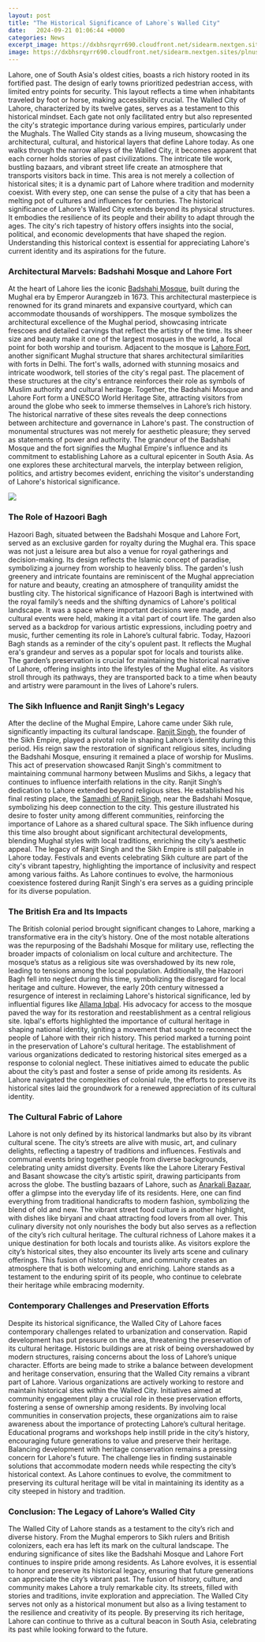 ```yaml
---
layout: post
title: "The Historical Significance of Lahore`s Walled City"
date:   2024-09-21 01:06:44 +0000
categories: News
excerpt_image: https://dxbhsrqyrr690.cloudfront.net/sidearm.nextgen.sites/plnusealions.com/images/responsive_2023/default_image.png
image: https://dxbhsrqyrr690.cloudfront.net/sidearm.nextgen.sites/plnusealions.com/images/responsive_2023/default_image.png
---
```


Lahore, one of South Asia's oldest cities, boasts a rich history rooted in its fortified past. The design of early towns prioritized pedestrian access, with limited entry points for security. This layout reflects a time when inhabitants traveled by foot or horse, making accessibility crucial. The Walled City of Lahore, characterized by its twelve gates, serves as a testament to this historical mindset. Each gate not only facilitated entry but also represented the city's strategic importance during various empires, particularly under the Mughals. The Walled City stands as a living museum, showcasing the architectural, cultural, and historical layers that define Lahore today.
As one walks through the narrow alleys of the Walled City, it becomes apparent that each corner holds stories of past civilizations. The intricate tile work, bustling bazaars, and vibrant street life create an atmosphere that transports visitors back in time. This area is not merely a collection of historical sites; it is a dynamic part of Lahore where tradition and modernity coexist. With every step, one can sense the pulse of a city that has been a melting pot of cultures and influences for centuries.
The historical significance of Lahore's Walled City extends beyond its physical structures. It embodies the resilience of its people and their ability to adapt through the ages. The city's rich tapestry of history offers insights into the social, political, and economic developments that have shaped the region. Understanding this historical context is essential for appreciating Lahore's current identity and its aspirations for the future.
### Architectural Marvels: Badshahi Mosque and Lahore Fort
At the heart of Lahore lies the iconic [Badshahi Mosque](https://more.io.vn/en/Badshahi_Mosque), built during the Mughal era by Emperor Aurangzeb in 1673. This architectural masterpiece is renowned for its grand minarets and expansive courtyard, which can accommodate thousands of worshippers. The mosque symbolizes the architectural excellence of the Mughal period, showcasing intricate frescoes and detailed carvings that reflect the artistry of the time. Its sheer size and beauty make it one of the largest mosques in the world, a focal point for both worship and tourism.
Adjacent to the mosque is [Lahore Fort](https://more.io.vn/en/Lahore_Fort), another significant Mughal structure that shares architectural similarities with forts in Delhi. The fort's walls, adorned with stunning mosaics and intricate woodwork, tell stories of the city's regal past. The placement of these structures at the city's entrance reinforces their role as symbols of Muslim authority and cultural heritage. Together, the Badshahi Mosque and Lahore Fort form a UNESCO World Heritage Site, attracting visitors from around the globe who seek to immerse themselves in Lahore’s rich history.
The historical narrative of these sites reveals the deep connections between architecture and governance in Lahore's past. The construction of monumental structures was not merely for aesthetic pleasure; they served as statements of power and authority. The grandeur of the Badshahi Mosque and the fort signifies the Mughal Empire's influence and its commitment to establishing Lahore as a cultural epicenter in South Asia. As one explores these architectural marvels, the interplay between religion, politics, and artistry becomes evident, enriching the visitor's understanding of Lahore's historical significance.

![](https://dxbhsrqyrr690.cloudfront.net/sidearm.nextgen.sites/plnusealions.com/images/responsive_2023/default_image.png)
### The Role of Hazoori Bagh
Hazoori Bagh, situated between the Badshahi Mosque and Lahore Fort, served as an exclusive garden for royalty during the Mughal era. This space was not just a leisure area but also a venue for royal gatherings and decision-making. Its design reflects the Islamic concept of paradise, symbolizing a journey from worship to heavenly bliss. The garden's lush greenery and intricate fountains are reminiscent of the Mughal appreciation for nature and beauty, creating an atmosphere of tranquility amidst the bustling city.
The historical significance of Hazoori Bagh is intertwined with the royal family’s needs and the shifting dynamics of Lahore's political landscape. It was a space where important decisions were made, and cultural events were held, making it a vital part of court life. The garden also served as a backdrop for various artistic expressions, including poetry and music, further cementing its role in Lahore’s cultural fabric.
Today, Hazoori Bagh stands as a reminder of the city's opulent past. It reflects the Mughal era's grandeur and serves as a popular spot for locals and tourists alike. The garden’s preservation is crucial for maintaining the historical narrative of Lahore, offering insights into the lifestyles of the Mughal elite. As visitors stroll through its pathways, they are transported back to a time when beauty and artistry were paramount in the lives of Lahore's rulers.
### The Sikh Influence and Ranjit Singh's Legacy
After the decline of the Mughal Empire, Lahore came under Sikh rule, significantly impacting its cultural landscape. [Ranjit Singh](https://more.io.vn/en/Ranjit_Singh), the founder of the Sikh Empire, played a pivotal role in shaping Lahore’s identity during this period. His reign saw the restoration of significant religious sites, including the Badshahi Mosque, ensuring it remained a place of worship for Muslims. This act of preservation showcased Ranjit Singh's commitment to maintaining communal harmony between Muslims and Sikhs, a legacy that continues to influence interfaith relations in the city.
Ranjit Singh’s dedication to Lahore extended beyond religious sites. He established his final resting place, the [Samadhi of Ranjit Singh](https://more.io.vn/en/Samadhi_of_Ranjit_Singh), near the Badshahi Mosque, symbolizing his deep connection to the city. This gesture illustrated his desire to foster unity among different communities, reinforcing the importance of Lahore as a shared cultural space. The Sikh influence during this time also brought about significant architectural developments, blending Mughal styles with local traditions, enriching the city’s aesthetic appeal.
The legacy of Ranjit Singh and the Sikh Empire is still palpable in Lahore today. Festivals and events celebrating Sikh culture are part of the city's vibrant tapestry, highlighting the importance of inclusivity and respect among various faiths. As Lahore continues to evolve, the harmonious coexistence fostered during Ranjit Singh's era serves as a guiding principle for its diverse population.
### The British Era and Its Impacts
The British colonial period brought significant changes to Lahore, marking a transformative era in the city’s history. One of the most notable alterations was the repurposing of the Badshahi Mosque for military use, reflecting the broader impacts of colonialism on local culture and architecture. The mosque’s status as a religious site was overshadowed by its new role, leading to tensions among the local population. Additionally, the Hazoori Bagh fell into neglect during this time, symbolizing the disregard for local heritage and culture.
However, the early 20th century witnessed a resurgence of interest in reclaiming Lahore's historical significance, led by influential figures like [Allama Iqbal](https://more.io.vn/en/Allama_Iqbal). His advocacy for access to the mosque paved the way for its restoration and reestablishment as a central religious site. Iqbal's efforts highlighted the importance of cultural heritage in shaping national identity, igniting a movement that sought to reconnect the people of Lahore with their rich history.
This period marked a turning point in the preservation of Lahore's cultural heritage. The establishment of various organizations dedicated to restoring historical sites emerged as a response to colonial neglect. These initiatives aimed to educate the public about the city’s past and foster a sense of pride among its residents. As Lahore navigated the complexities of colonial rule, the efforts to preserve its historical sites laid the groundwork for a renewed appreciation of its cultural identity.
### The Cultural Fabric of Lahore
Lahore is not only defined by its historical landmarks but also by its vibrant cultural scene. The city’s streets are alive with music, art, and culinary delights, reflecting a tapestry of traditions and influences. Festivals and communal events bring together people from diverse backgrounds, celebrating unity amidst diversity. Events like the Lahore Literary Festival and Basant showcase the city’s artistic spirit, drawing participants from across the globe.
The bustling bazaars of Lahore, such as [Anarkali Bazaar](https://more.io.vn/en/Anarkali_Bazaar), offer a glimpse into the everyday life of its residents. Here, one can find everything from traditional handicrafts to modern fashion, symbolizing the blend of old and new. The vibrant street food culture is another highlight, with dishes like biryani and chaat attracting food lovers from all over. This culinary diversity not only nourishes the body but also serves as a reflection of the city’s rich cultural heritage.
The cultural richness of Lahore makes it a unique destination for both locals and tourists alike. As visitors explore the city’s historical sites, they also encounter its lively arts scene and culinary offerings. This fusion of history, culture, and community creates an atmosphere that is both welcoming and enriching. Lahore stands as a testament to the enduring spirit of its people, who continue to celebrate their heritage while embracing modernity.
### Contemporary Challenges and Preservation Efforts
Despite its historical significance, the Walled City of Lahore faces contemporary challenges related to urbanization and conservation. Rapid development has put pressure on the area, threatening the preservation of its cultural heritage. Historic buildings are at risk of being overshadowed by modern structures, raising concerns about the loss of Lahore’s unique character. Efforts are being made to strike a balance between development and heritage conservation, ensuring that the Walled City remains a vibrant part of Lahore.
Various organizations are actively working to restore and maintain historical sites within the Walled City. Initiatives aimed at community engagement play a crucial role in these preservation efforts, fostering a sense of ownership among residents. By involving local communities in conservation projects, these organizations aim to raise awareness about the importance of protecting Lahore’s cultural heritage. Educational programs and workshops help instill pride in the city’s history, encouraging future generations to value and preserve their heritage.
Balancing development with heritage conservation remains a pressing concern for Lahore's future. The challenge lies in finding sustainable solutions that accommodate modern needs while respecting the city’s historical context. As Lahore continues to evolve, the commitment to preserving its cultural heritage will be vital in maintaining its identity as a city steeped in history and tradition.
### Conclusion: The Legacy of Lahore’s Walled City
The Walled City of Lahore stands as a testament to the city’s rich and diverse history. From the Mughal emperors to Sikh rulers and British colonizers, each era has left its mark on the cultural landscape. The enduring significance of sites like the Badshahi Mosque and Lahore Fort continues to inspire pride among residents. As Lahore evolves, it is essential to honor and preserve its historical legacy, ensuring that future generations can appreciate the city’s vibrant past.
The fusion of history, culture, and community makes Lahore a truly remarkable city. Its streets, filled with stories and traditions, invite exploration and appreciation. The Walled City serves not only as a historical monument but also as a living testament to the resilience and creativity of its people. By preserving its rich heritage, Lahore can continue to thrive as a cultural beacon in South Asia, celebrating its past while looking forward to the future.